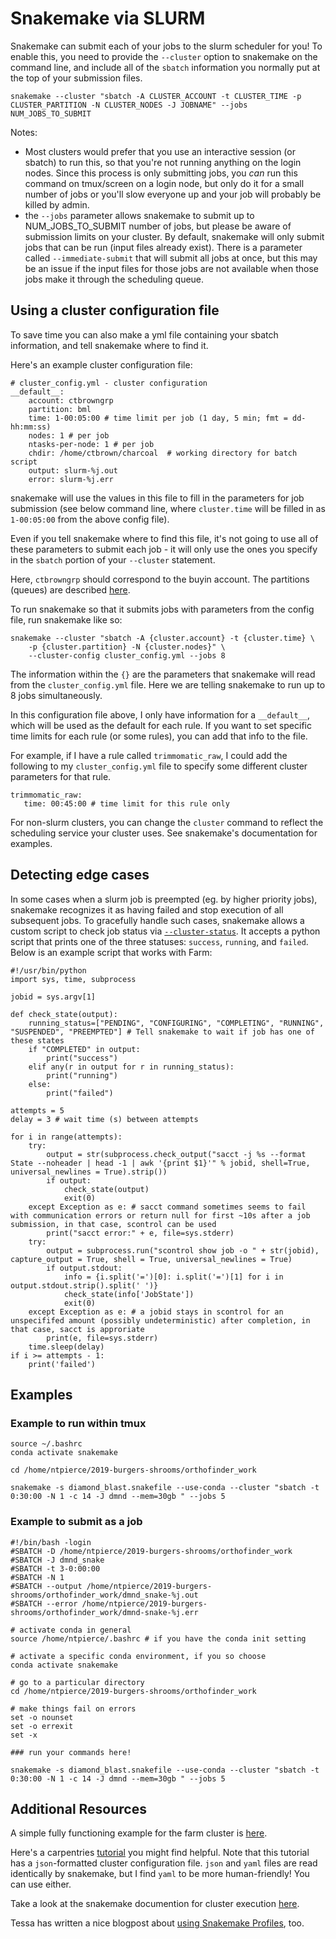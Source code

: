 # Snakemake via SLURM

Snakemake can submit each of your jobs to the slurm scheduler for you! To enable this, you need to provide the `--cluster` option to snakemake on the command line, and include all of the `sbatch` information you normally put at the top of your submission files.


```
snakemake --cluster "sbatch -A CLUSTER_ACCOUNT -t CLUSTER_TIME -p CLUSTER_PARTITION -N CLUSTER_NODES -J JOBNAME" --jobs NUM_JOBS_TO_SUBMIT
```
Notes: 
  - Most clusters would prefer that you use an interactive session (or sbatch) to run this, so that you're not running anything on the login nodes. Since this process is only submitting jobs, you _can_ run this command on tmux/screen on a login node, but only do it for a small number of jobs or you'll slow everyone up and your job will probably be killed by admin.
 - the `--jobs` parameter allows snakemake to submit up to NUM_JOBS_TO_SUBMIT number of jobs, but please be aware of submission limits on your cluster. By default, snakemake will only submit jobs that can be run (input files already exist). There is a parameter called `--immediate-submit` that will submit all jobs at once, but this may be an issue if the input files for those jobs are not available when those jobs make it through the scheduling queue.

## Using a cluster configuration file

To save time you can also make a yml file containing your sbatch information, and tell snakemake where to find it.

Here's an example cluster configuration file:
```
# cluster_config.yml - cluster configuration
__default__:
    account: ctbrowngrp
    partition: bml
    time: 1-00:05:00 # time limit per job (1 day, 5 min; fmt = dd-hh:mm:ss)
    nodes: 1 # per job
    ntasks-per-node: 1 # per job
    chdir: /home/ctbrown/charcoal  # working directory for batch script
    output: slurm-%j.out
    error: slurm-%j.err
```

snakemake will use the values in this file to fill in the parameters for job submission (see below command line, where `cluster.time` will be filled in as
`1-00:05:00` from the above config file).

Even if you tell snakemake where to find this file, it's not going to use all of these parameters to submit each job - it will only use the ones you specify in the `sbatch` portion of your `--cluster` statement.

Here, `ctbrowngrp` should correspond to the buyin account. The
partitions (queues) are described
[here](https://github.com/dib-lab/farm-notes/blob/master/partitions.md).

To run snakemake so that it submits jobs with parameters from the
config file, run snakemake like so:

```
snakemake --cluster "sbatch -A {cluster.account} -t {cluster.time} \
    -p {cluster.partition} -N {cluster.nodes}" \
    --cluster-config cluster_config.yml --jobs 8
```

The information within the `{}` are the parameters that snakemake will
read from the `cluster_config.yml` file. Here we are telling snakemake to
run up to 8 jobs simultaneously.

In this configuration file above, I only have information for a
`__default__`, which will be used as the default for each rule. If you
want to set specific time limits for each rule (or some rules), you
can add that info to the file.

For example, if I have a rule called `trimmomatic_raw`, I could add
the following to my `cluster_config.yml` file to specify some
different cluster parameters for that rule.

```
trimmomatic_raw:
   time: 00:45:00 # time limit for this rule only
```

For non-slurm clusters, you can change the `cluster` command to
reflect the scheduling service your cluster uses. See snakemake's
documentation for examples.

## Detecting edge cases
In some cases when a slurm job is preempted (eg. by higher priority jobs), snakemake recognizes it as having failed and stop execution of all subsequent jobs. To gracefully handle such cases, snakemake allows a custom script to check job status via [`--cluster-status`](https://snakemake.readthedocs.io/en/stable/tutorial/additional_features.html#using-cluster-status). It accepts a python script that prints one of the three statuses: `success`, `running`, and `failed`. Below is an example script that works with Farm:

```
#!/usr/bin/python
import sys, time, subprocess

jobid = sys.argv[1]

def check_state(output):
    running_status=["PENDING", "CONFIGURING", "COMPLETING", "RUNNING", "SUSPENDED", "PREEMPTED"] # Tell snakemake to wait if job has one of these states
    if "COMPLETED" in output:
        print("success")
    elif any(r in output for r in running_status):
        print("running")
    else:
        print("failed")

attempts = 5
delay = 3 # wait time (s) between attempts

for i in range(attempts):
    try:
        output = str(subprocess.check_output("sacct -j %s --format State --noheader | head -1 | awk '{print $1}'" % jobid, shell=True, universal_newlines = True).strip())
        if output:
            check_state(output)
            exit(0)
    except Exception as e: # sacct command sometimes seems to fail with communication errors or return null for first ~10s after a job submission, in that case, scontrol can be used
        print("sacct error:" + e, file=sys.stderr)
    try:
        output = subprocess.run("scontrol show job -o " + str(jobid), capture_output = True, shell = True, universal_newlines = True)
        if output.stdout:
            info = {i.split('=')[0]: i.split('=')[1] for i in output.stdout.strip().split(' ')}
            check_state(info['JobState'])
            exit(0)
    except Exception as e: # a jobid stays in scontrol for an unspecififed amount (possibly undeterministic) after completion, in that case, sacct is approriate
        print(e, file=sys.stderr)
    time.sleep(delay)
if i >= attempts - 1:
    print('failed')
```

## Examples

### Example to run within tmux
```
source ~/.bashrc
conda activate snakemake

cd /home/ntpierce/2019-burgers-shrooms/orthofinder_work

snakemake -s diamond_blast.snakefile --use-conda --cluster "sbatch -t 0:30:00 -N 1 -c 14 -J dmnd --mem=30gb " --jobs 5
```

### Example to submit as a job
```
#!/bin/bash -login
#SBATCH -D /home/ntpierce/2019-burgers-shrooms/orthofinder_work
#SBATCH -J dmnd_snake 
#SBATCH -t 3-0:00:00
#SBATCH -N 1
#SBATCH --output /home/ntpierce/2019-burgers-shrooms/orthofinder_work/dmnd_snake-%j.out
#SBATCH --error /home/ntpierce/2019-burgers-shrooms/orthofinder_work/dmnd-snake-%j.err

# activate conda in general
source /home/ntpierce/.bashrc # if you have the conda init setting

# activate a specific conda environment, if you so choose
conda activate snakemake 

# go to a particular directory
cd /home/ntpierce/2019-burgers-shrooms/orthofinder_work 

# make things fail on errors
set -o nounset
set -o errexit
set -x

### run your commands here!

snakemake -s diamond_blast.snakefile --use-conda --cluster "sbatch -t 0:30:00 -N 1 -c 14 -J dmnd --mem=30gb " --jobs 5
```

## Additional Resources

A simple fully functioning example for the farm cluster is
[here](https://github.com/ctb/2019-snakemake-slurm).

Here's a carpentries
[tutorial](https://hpc-carpentry.github.io/hpc-python/17-cluster/) you
might find helpful. Note that this tutorial has a `json`-formatted
cluster configuration file. `json` and `yaml` files are read
identically by snakemake, but I find `yaml` to be more human-friendly!
You can use either.

Take a look at the snakemake documention for cluster execution [here](https://snakemake.readthedocs.io/en/stable/executable.html#cluster-execution).

Tessa has written a nice blogpost about [using Snakemake Profiles](https://bluegenes.github.io/Using-Snakemake_Profiles/), too.
